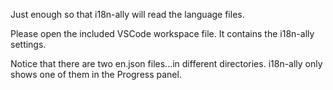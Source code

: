 Just enough so that i18n-ally will read the language files.

Please open the included VSCode workspace file. It contains the i18n-ally settings.

Notice that there are two en.json files...in different directories. i18n-ally only shows one of them in the Progress panel.
